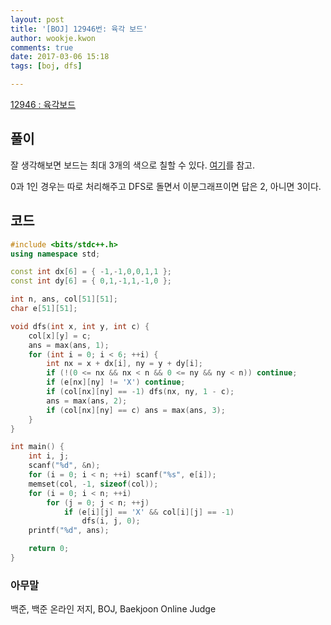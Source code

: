 ```yaml
---
layout: post
title: '[BOJ] 12946번: 육각 보드'
author: wookje.kwon
comments: true
date: 2017-03-06 15:18
tags: [boj, dfs]

---
```


[12946 : 육각보드](https://www.acmicpc.net/problem/12946)

## 풀이

잘 생각해보면 보드는 최대 3개의 색으로 칠할 수 있다. [여기](https://en.wikipedia.org/wiki/Hexagonal_tiling#Uniform_colorings)를 참고.  

0과 1인 경우는 따로 처리해주고 DFS로 돌면서 이분그래프이면 답은 2, 아니면 3이다.

## 코드

```cpp
#include <bits/stdc++.h>
using namespace std;

const int dx[6] = { -1,-1,0,0,1,1 };
const int dy[6] = { 0,1,-1,1,-1,0 };

int n, ans, col[51][51];
char e[51][51];

void dfs(int x, int y, int c) {
	col[x][y] = c;
	ans = max(ans, 1);
	for (int i = 0; i < 6; ++i) {
		int nx = x + dx[i], ny = y + dy[i];
		if (!(0 <= nx && nx < n && 0 <= ny && ny < n)) continue;
		if (e[nx][ny] != 'X') continue;
		if (col[nx][ny] == -1) dfs(nx, ny, 1 - c);
		ans = max(ans, 2);
		if (col[nx][ny] == c) ans = max(ans, 3);
	}
}

int main() {
	int i, j;
	scanf("%d", &n);
	for (i = 0; i < n; ++i) scanf("%s", e[i]);
	memset(col, -1, sizeof(col));
	for (i = 0; i < n; ++i)
		for (j = 0; j < n; ++j)
			if (e[i][j] == 'X' && col[i][j] == -1)
				dfs(i, j, 0);
	printf("%d", ans);

	return 0;
}
```

### 아무말  
백준, 백준 온라인 저지, BOJ, Baekjoon Online Judge